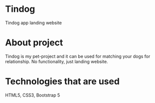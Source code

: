 # Tindog
Tindog app landing website

# About project
Tindog is my pet-project and it can be used for matching your dogs for relationship. No functionality, just landing website.

# Technologies that are used
HTML5, CSS3, Bootstrap 5
